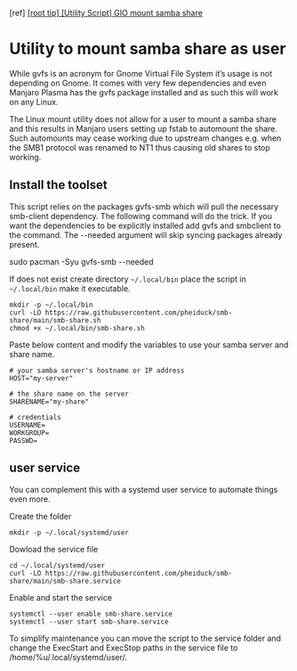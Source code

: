 [ref] [[root tip] [Utility Script] GIO mount samba share ](https://forum.manjaro.org/t/root-tip-utility-script-gio-mount-samba-share/100723)

# Utility to mount samba share as user

While gvfs is an acronym for Gnome Virtual File System it’s usage is not depending on Gnome. It comes with very few dependencies and even Manjaro Plasma has the gvfs package installed and as such this will work on any Linux.

The Linux mount utility does not allow for a user to mount a samba share and this results in Manjaro users setting up fstab to automount the share. Such automounts may cease working due to upstream changes e.g. when the SMB1 protocol was renamed to NT1 thus causing old shares to stop working.

## Install the toolset

This script relies on the packages gvfs-smb which will pull the necessary smb-client dependency. The following command will do the trick. If you want the dependencies to be explicitly installed add gvfs and smbclient to the command. The --needed argument will skip syncing packages already present.

sudo pacman -Syu gvfs-smb --needed

If does not exist create directory `~/.local/bin` place the script in `~/.local/bin` make it executable.

```
mkdir -p ~/.local/bin
curl -LO https://raw.githubusercontent.com/pheiduck/smb-share/main/smb-share.sh
chmod +x ~/.local/bin/smb-share.sh
```

Paste below content and modify the variables to use your samba server and share name.

```
# your samba server's hostname or IP address
HOST="my-server"

# the share name on the server
SHARENAME="my-share"

# credentials
USERNAME=
WORKGROUP=
PASSWD=
```

## user service

You can complement this with a systemd user service to automate things even more.

Create the folder

```
mkdir -p ~/.local/systemd/user
```

Dowload the service file

```
cd ~/.local/systemd/user
curl -LO https://raw.githubusercontent.com/pheiduck/smb-share/main/smb-share.service
```

Enable and start the service

```
systemctl --user enable smb-share.service
systemctl --user start smb-share.service
```

To simplify maintenance you can move the script to the service folder and change the ExecStart and ExecStop paths in the service file to /home/%u/.local/systemd/user/.
